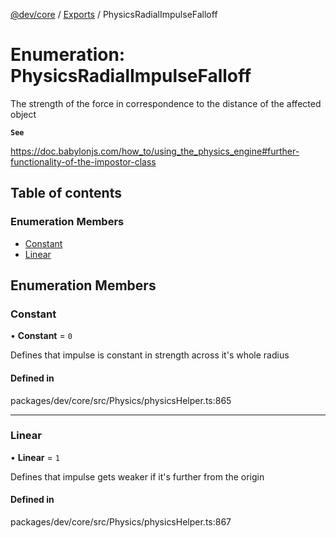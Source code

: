 [@dev/core](../README.md) / [Exports](../modules.md) / PhysicsRadialImpulseFalloff

# Enumeration: PhysicsRadialImpulseFalloff

The strength of the force in correspondence to the distance of the affected object

**`See`**

https://doc.babylonjs.com/how_to/using_the_physics_engine#further-functionality-of-the-impostor-class

## Table of contents

### Enumeration Members

- [Constant](PhysicsRadialImpulseFalloff.md#constant)
- [Linear](PhysicsRadialImpulseFalloff.md#linear)

## Enumeration Members

### Constant

• **Constant** = ``0``

Defines that impulse is constant in strength across it's whole radius

#### Defined in

packages/dev/core/src/Physics/physicsHelper.ts:865

___

### Linear

• **Linear** = ``1``

Defines that impulse gets weaker if it's further from the origin

#### Defined in

packages/dev/core/src/Physics/physicsHelper.ts:867
